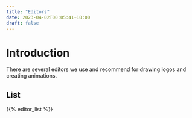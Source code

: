 ```yaml
---
title: "Editors"
date: 2023-04-02T00:05:41+10:00
draft: false
---
```


# Introduction

There are several editors we use and recommend for drawing logos and creating
animations.

## List

{{% editor_list %}}
